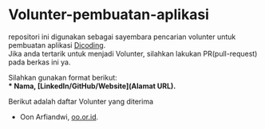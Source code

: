# Volunter-pembuatan-aplikasi
repositori ini digunakan sebagai sayembara pencarian volunter untuk pembuatan aplikasi [Dicoding](www.dicoding.com).<br>
Jika anda tertarik untuk menjadi Volunter, silahkan lakukan PR(pull-request) pada berkas ini ya. <br>

Silahkan gunakan format berikut:<br>
**\* Nama, [LinkedIn/GitHub/Website](Alamat URL).**

Berikut adalah daftar Volunter yang diterima
* Oon Arfiandwi, [oo.or.id](https://oo.or.id).

